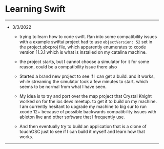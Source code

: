 # Learning Swift

---

* 3/3/2022
  - trying to learn how to code swift. Ran into some compatibility issues with a example swiftui project had to use `objectVersion: 52` set in the project.pbxproj file, which apparently enumerates to xcode version 11.3.1 which is what is installed on my catalina machine.
  - the project starts, but I cannot choose a simulator for it for some reason, could be a compatibility issue there also
  - Started a brand new project to see if I can get a build. and it works, while streaming the simulator took a few minutes to start. which seems to be normal from what I have seen. 

  - My idea is to try and port over the map project that Crystal Knight worked on for the ios devs meetup. to get it to build on my machine. I am currently hesitant to upgrade my machine to big sur to run xcode 12+ because of possible backwards compatibility issues with ableton live and other software that I frequently use. 
  - And then eventually try to build an application that is a clone of touchOSC just to see if I can build it myself and learn how that works. 

---
